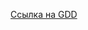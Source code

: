[Ссылка на GDD]([/guides/content/editing-an-existing-page](https://docs.google.com/document/d/1mCT-PGhrWkMRz-oXIaymxF4BTHceJZtvJRr8SLicTLg/edit?usp=sharing)https://docs.google.com/document/d/1mCT-PGhrWkMRz-oXIaymxF4BTHceJZtvJRr8SLicTLg/edit?usp=sharing)
